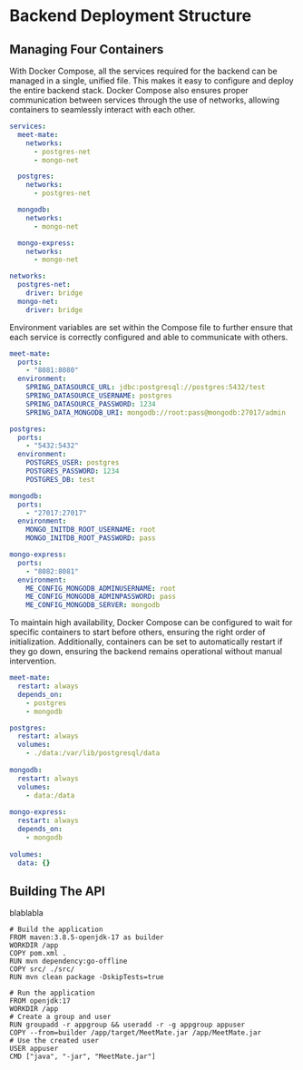 # Backend Deployment Structure

## **Managing Four Containers**
With Docker Compose, all the services required for the backend can be managed in a single, unified file. This makes it easy to configure and deploy the entire backend stack. Docker Compose also ensures proper communication between services through the use of networks, allowing containers to seamlessly interact with each other. 

```yaml
services: 
  meet-mate:
    networks:
      - postgres-net
      - mongo-net

  postgres:
    networks:
      - postgres-net

  mongodb:
    networks:
      - mongo-net

  mongo-express:
    networks:
      - mongo-net

networks:
  postgres-net:
    driver: bridge
  mongo-net:
    driver: bridge
```

Environment variables are set within the Compose file to further ensure that each service is correctly configured and able to communicate with others.

```yaml
meet-mate:
  ports:
    - "8081:8080"
  environment:
    SPRING_DATASOURCE_URL: jdbc:postgresql://postgres:5432/test
    SPRING_DATASOURCE_USERNAME: postgres
    SPRING_DATASOURCE_PASSWORD: 1234
    SPRING_DATA_MONGODB_URI: mongodb://root:pass@mongodb:27017/admin

postgres:
  ports:
    - "5432:5432"
  environment:
    POSTGRES_USER: postgres
    POSTGRES_PASSWORD: 1234
    POSTGRES_DB: test

mongodb:
  ports:
    - "27017:27017"
  environment:
    MONGO_INITDB_ROOT_USERNAME: root
    MONGO_INITDB_ROOT_PASSWORD: pass

mongo-express:
  ports:
    - "8082:8081"
  environment:
    ME_CONFIG_MONGODB_ADMINUSERNAME: root
    ME_CONFIG_MONGODB_ADMINPASSWORD: pass
    ME_CONFIG_MONGODB_SERVER: mongodb
```

To maintain high availability, Docker Compose can be configured to wait for specific containers to start before others, ensuring the right order of initialization. Additionally, containers can be set to automatically restart if they go down, ensuring the backend remains operational without manual intervention.

```yaml
meet-mate:
  restart: always
  depends_on:
    - postgres
    - mongodb

postgres:
  restart: always
  volumes:
    - ./data:/var/lib/postgresql/data
  
mongodb:
  restart: always
  volumes:
    - data:/data
  
mongo-express:
  restart: always
  depends_on:
    - mongodb
    
volumes:
  data: {}
```

## **Building The API**
blablabla

```docker
# Build the application
FROM maven:3.8.5-openjdk-17 as builder
WORKDIR /app
COPY pom.xml .
RUN mvn dependency:go-offline
COPY src/ ./src/
RUN mvn clean package -DskipTests=true

# Run the application
FROM openjdk:17
WORKDIR /app
# Create a group and user
RUN groupadd -r appgroup && useradd -r -g appgroup appuser
COPY --from=builder /app/target/MeetMate.jar /app/MeetMate.jar
# Use the created user
USER appuser
CMD ["java", "-jar", "MeetMate.jar"]
```